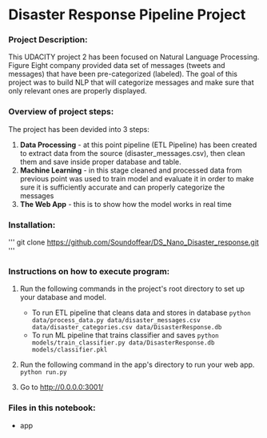 # Disaster Response Pipeline Project

### Project Description:
This UDACITY project 2 has been focused on Natural Language Processing.
Figure Eight company provided data set of messages (tweets and messages) that have been pre-categorized (labeled).
The goal of this project was to build NLP that will categorize messages and make sure that only relevant ones are properly displayed.

### Overview of project steps:
The project has been devided into 3 steps:
1. <b>Data Processing</b> - at this point pipeline (ETL Pipeline) has been created to extract data from the source (disaster_messages.csv), then clean them and save inside proper database and table.
2. <b>Machine Learning</b> - in this stage cleaned and processed data from previous point was used to train model and evaluate it in order to make sure it is sufficiently accurate and can properly categorize the messages
3. <b>The Web App</b> - this is to show how the model works in real time

### Installation:
''' git clone https://github.com/Soundoffear/DS_Nano_Disaster_response.git '''

### Instructions on how to execute program:
1. Run the following commands in the project's root directory to set up your database and model.

    - To run ETL pipeline that cleans data and stores in database
        `python data/process_data.py data/disaster_messages.csv data/disaster_categories.csv data/DisasterResponse.db`
    - To run ML pipeline that trains classifier and saves
        `python models/train_classifier.py data/DisasterResponse.db models/classifier.pkl`

2. Run the following command in the app's directory to run your web app.
    `python run.py`

3. Go to http://0.0.0.0:3001/


### Files in this notebook:
* app 